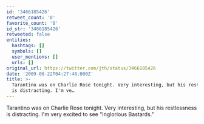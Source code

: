 ```yaml
---
id: '3466185426'
retweet_count: '0'
favorite_count: '0'
id_str: '3466185426'
retweeted: false
entities:
  hashtags: []
  symbols: []
  user_mentions: []
  urls: []
original_url: https://twitter.com/jth/status/3466185426
date: '2009-08-22T04:27:48.000Z'
title: >-
  Tarantino was on Charlie Rose tonight. Very interesting, but his restlessness
  is distracting. I'm ve…
---
```


Tarantino was on Charlie Rose tonight. Very interesting, but his restlessness is distracting. I'm very excited to see "Inglorious Bastards."